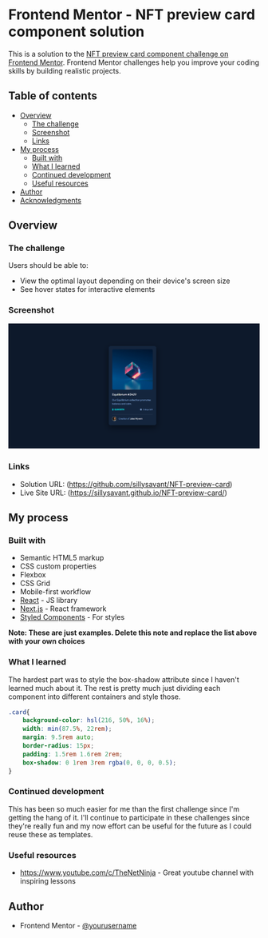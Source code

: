 # Frontend Mentor - NFT preview card component solution

This is a solution to the [NFT preview card component challenge on Frontend Mentor](https://www.frontendmentor.io/challenges/nft-preview-card-component-SbdUL_w0U). Frontend Mentor challenges help you improve your coding skills by building realistic projects. 

## Table of contents

- [Overview](#overview)
  - [The challenge](#the-challenge)
  - [Screenshot](#screenshot)
  - [Links](#links)
- [My process](#my-process)
  - [Built with](#built-with)
  - [What I learned](#what-i-learned)
  - [Continued development](#continued-development)
  - [Useful resources](#useful-resources)
- [Author](#author)
- [Acknowledgments](#acknowledgments)

## Overview

### The challenge

Users should be able to:

- View the optimal layout depending on their device's screen size
- See hover states for interactive elements

### Screenshot

![](./Screenshot.PNG)

### Links

- Solution URL: (https://github.com/sillysavant/NFT-preview-card)
- Live Site URL: (https://sillysavant.github.io/NFT-preview-card/)

## My process

### Built with

- Semantic HTML5 markup
- CSS custom properties
- Flexbox
- CSS Grid
- Mobile-first workflow
- [React](https://reactjs.org/) - JS library
- [Next.js](https://nextjs.org/) - React framework
- [Styled Components](https://styled-components.com/) - For styles

**Note: These are just examples. Delete this note and replace the list above with your own choices**

### What I learned

The hardest part was to style the box-shadow attribute since I haven't learned much about it. The rest is pretty much just dividing each component into different containers and style those.

```css
.card{
    background-color: hsl(216, 50%, 16%);
    width: min(87.5%, 22rem);
    margin: 9.5rem auto;
    border-radius: 15px;
    padding: 1.5rem 1.6rem 2rem;
    box-shadow: 0 1rem 3rem rgba(0, 0, 0, 0.5);
}
```

### Continued development

This has been so much easier for me than the first challenge since I'm getting the hang of it. I'll continue to participate in these challenges since they're really fun and my now effort can be useful for the future as I could reuse these as templates.

### Useful resources

- https://www.youtube.com/c/TheNetNinja - Great youtube channel with inspiring lessons

## Author

- Frontend Mentor - [@yourusername](https://www.frontendmentor.io/profile/sillysavant)
